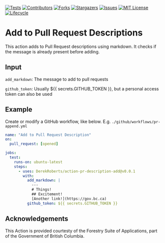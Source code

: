 <!-- Badges -->
[![Tests](https://github.com/DerekRoberts/action-pr-description-add/workflows/build-test/badge.svg)](https://github.com/DerekRoberts/action-pr-description-add)
[![Contributors](https://img.shields.io/github/contributors/DerekRoberts/action-pr-description-add)](/../../graphs/contributors)
[![Forks](https://img.shields.io/github/forks/DerekRoberts/action-pr-description-add)](/../../network/members)
[![Stargazers](https://img.shields.io/github/stars/DerekRoberts/action-pr-description-add)](/../../stargazers)
[![Issues](https://img.shields.io/github/issues/DerekRoberts/action-pr-description-add)](/../../issues)
[![MIT License](https://img.shields.io/github/license/DerekRoberts/action-pr-description-add.svg)](/LICENSE)
[![Lifecycle](https://img.shields.io/badge/Lifecycle-Experimental-339999)](https://github.com/bcgov/repomountie/blob/master/doc/lifecycle-badges.md)

# Add to Pull Request Descriptions

This action adds to Pull Request descriptions using markdown.  It checks if the message is already present before adding.

## Input

`add_markdown`: The message to add to pull requests

`github_token`: Usually ${{ secrets.GITHUB_TOKEN }}, but a personal access token can also be used

## Example

Create or modify a GitHub workflow, like below.  E.g. `./github/workflows/pr-append.yml`

```yaml
name: "Add to Pull Request Description"
on:
  pull_request: [opened]

jobs:
  test:
    runs-on: ubuntu-latest
    steps:
      - uses: DerekRoberts/action-pr-description-add@v0.0.1
        with:
          add_markdown: |
            ---
            # Things!
            ## Excitement!
            [Another link!](https://gov.bc.ca)
          github_token: ${{ secrets.GITHUB_TOKEN }}

```

## Acknowledgements

This Action is provided courtesty of the Forestry Suite of Applications, part of the Government of British Columbia.
